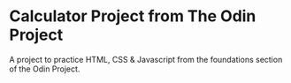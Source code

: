 # Calculator Project from The Odin Project

A project to practice HTML, CSS & Javascript from the foundations section of the Odin Project. 
